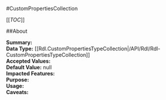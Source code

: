 #CustomPropertiesCollection

[[_TOC_]]

##About

**Summary:**   
**Data Type:** [[Rdl.CustomPropertiesTypeCollection|/API/Rdl/Rdl-CustomPropertiesTypeCollection]]  
**Accepted Values:**   
**Default Value:** null  
**Impacted Features:**   
**Purpose:**   
**Usage:**   
**Caveats:**   


